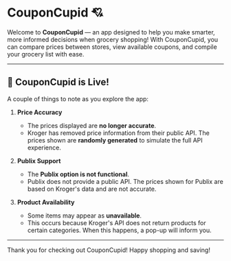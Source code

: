 # CouponCupid 💘

Welcome to **CouponCupid** — an app designed to help you make smarter, more informed decisions when grocery shopping! With CouponCupid, you can compare prices between stores, view available coupons, and compile your grocery list with ease.

---

## 🚀 CouponCupid is Live!

A couple of things to note as you explore the app:

1. **Price Accuracy**
   - The prices displayed are **no longer accurate**.
   - Kroger has removed price information from their public API. The prices shown are **randomly generated** to simulate the full API experience.

2. **Publix Support**
   - The **Publix option is not functional**.
   - Publix does not provide a public API. The prices shown for Publix are based on Kroger's data and are not accurate.

3. **Product Availability**
   - Some items may appear as **unavailable**.
   - This occurs because Kroger's API does not return products for certain categories. When this happens, a pop-up will inform you.

---

Thank you for checking out CouponCupid! Happy shopping and saving!
